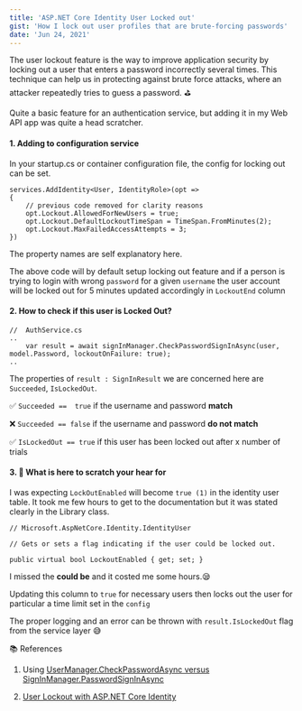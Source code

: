 ```yaml
---
title: 'ASP.NET Core Identity User Locked out'
gist: 'How I lock out user profiles that are brute-forcing passwords'
date: 'Jun 24, 2021'
---
```




The user lockout feature is the way to improve application security by locking out a user that enters a password incorrectly several times. This technique can help us in protecting against brute force attacks, where an attacker repeatedly tries to guess a password. ⛳ 

Quite a basic feature for an authentication service, but adding it in my Web API app was quite a head scratcher.

#### 1. Adding to configuration service

In your startup.cs or container configuration file,   the config for locking out can be  set.


```
services.AddIdentity<User, IdentityRole>(opt =>
{
    // previous code removed for clarity reasons
    opt.Lockout.AllowedForNewUsers = true;
    opt.Lockout.DefaultLockoutTimeSpan = TimeSpan.FromMinutes(2);
    opt.Lockout.MaxFailedAccessAttempts = 3;
})
```
The property names are self explanatory here.

The  above code will  by default setup locking out feature and if a person is trying to login with wrong `password` for a given `username` the user account will be locked out for 5 minutes updated accordingly in `LockoutEnd` column 

#### 2. How to check if this user is Locked Out?

```
//  AuthService.cs
..
    var result = await signInManager.CheckPasswordSignInAsync(user, model.Password, lockoutOnFailure: true);
..
```
The properties  of `result : SignInResult` we are concerned here are `Succeeded`, `IsLockedOut`.

✅ `Succeeded ==  true` if the username and password **match**

❌ `Succeeded == false` if the username and password **do not match**

✅ `IsLockedOut == true` if this user has been locked out after x number of trials

#### 3. 🤔 What is here to scratch your hear for

I was expecting `LockOutEnabled` will become `true (1)` in the identity user table. It took me few hours to get to the documentation but it was stated clearly in the Library class.

```
// Microsoft.AspNetCore.Identity.IdentityUser
      
// Gets or sets a flag indicating if the user could be locked out.

public virtual bool LockoutEnabled { get; set; }
```

I missed the **could be**  and  it costed me some hours.😪

Updating this column to `true` for necessary users then locks out the user for particular a time limit set in the `config`

The proper logging and an error can be thrown with 
`result.IsLockedOut` flag from the service layer 😅

📚 References
1. Using  [UserManager.CheckPasswordAsync versus SignInManager.PasswordSignInAsync](https://stackoverflow.com/questions/53854051/usermanager-checkpasswordasync-vs-signinmanager-passwordsigninasync
)

2. [User Lockout with ASP.NET Core Identity](https://code-maze.com/user-lockout-aspnet-core-identity/)